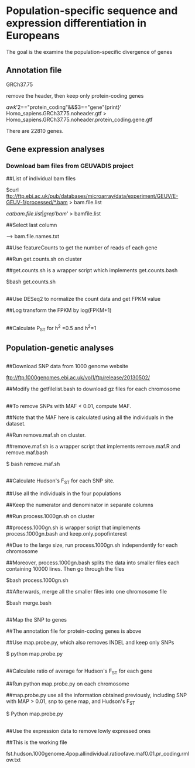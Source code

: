 # Population-specific sequence and expression differentiation in Europeans
The goal is the examine the population-specific divergence of genes
##
##
## Annotation file 

GRCh37.75

remove the header, then keep only protein-coding genes

$awk '$2=="protein_coding"&&$3=="gene"{print}' Homo_sapiens.GRCh37.75.noheader.gtf > Homo_sapiens.GRCh37.75.noheader.protein_coding.gene.gtf

There are 22810 genes.
##
##

## Gene expression analyses

### Download bam files from GEUVADIS project

##List of individual bam files

$curl ftp://ftp.ebi.ac.uk/pub/databases/microarray/data/experiment/GEUV/E-GEUV-1/processed/*.bam > bam.file.list

$cat bam.file.list |grep 'bam$' > bamfile.list

##Select last column

--> bam.file.names.txt

##Use featureCounts to get the number of reads of each gene

##Run get.counts.sh on cluster

##get.counts.sh is a wrapper script which implements get.counts.bash

$bash get.counts.sh

##
##Use DESeq2 to normalize the count data and get FPKM value

##Log transform the FPKM by log(FPKM+1)

##
##Calculate P<sub>ST</sub> for h<sup>2</sup> =0.5 and h<sup>2</sup>=1



##
##
## Population-genetic analyses
##
##Download SNP data from 1000 genome website

ftp://ftp.1000genomes.ebi.ac.uk/vol1/ftp/release/20130502/

##Modify the getfilelist.bash to download gz files for each chromosome

##
##To remove SNPs with MAF < 0.01, compute MAF. 

##Note that the MAF here is calculated using all the individuals in the dataset.

##Run remove.maf.sh on cluster. 

##remove.maf.sh is a wrapper script that implements remove.maf.R and remove.maf.bash

$ bash remove.maf.sh

##
##Calculate Hudson's F<sub>ST</sub> for each SNP site. 

##Use all the individuals in the four populations

##Keep the numerator and denominator in separate columns

##Run process.1000gn.sh on cluster

##process.1000gn.sh is wrapper script that implements process.1000gn.bash and keep.only.popofinterest

##Due to the large size, run process.1000gn.sh independently for each chromosome

##Moreover, process.1000gn.bash splits the data into smaller files each containing 10000 lines. Then go through the files

$bash process.1000gn.sh

##Afterwards, merge all the smaller files into one chromosome file

$bash merge.bash

##
##Map the SNP to genes

##The annotation file for protein-coding genes is above

##Use map.probe.py, which also removes INDEL and keep only SNPs

$ python map.probe.py

##
##Calculate ratio of average for Hudson's F<sub>ST</sub> for each gene

##Run python map.probe.py on each chromosome

##map.probe.py use all the information obtained previously, including SNP with MAP > 0.01, snp to gene map, and Hudson's F<sub>ST</sub>

$ Python map.probe.py

##
##Use the expression data to remove lowly expressed ones

##This is the working file

fst.hudson.1000genome.4pop.allindividual.ratioofave.maf0.01.pr_coding.rmlow.txt


	
